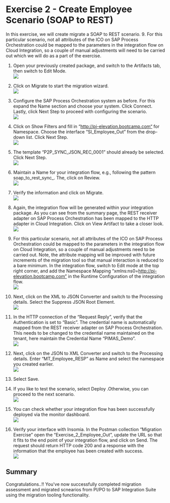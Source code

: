 # Exercise 2 - Create Employee Scenario (SOAP to REST)

In this exercise, we will create migrate a SOAP to REST scenario. 9.	For this particular scenario, not all attributes of the ICO on SAP Process Orchestration could be mapped to the parameters in the integration flow on Cloud Integration, so a couple of manual adjustments will need to be carried out which we will do as a part of the exercise.

1. Open your previously created package, and switch to the Artifacts tab, then switch to Edit Mode.
<br>![](/exercises/ex2/images/1.OpenPreviousPackage.png)

2. Click on  Migrate to start the migration wizard.
<br>![](/exercises/ex2/images/2.0_ClickOnMigrate.png)

3.	Configure the SAP Process Orchestration system as before. For this expand the  Name section and choose your system. Click  Connect. Lastly, click  Next Step to proceed with configuring the scenario.
<br>![](/exercises/ex2/images/3.0_Migrate_SelectPO_System.png)

4.	Click on  Show Filters and fill in “http://pi-elevation.bootcamp.com“ for Namespace. Choose the interface “SI_Employee_Out” from the drop-down list. Click  Next Step.
<br>![](/exercises/ex2/images/3.1_Migrate_SelectPO_Artifacts.png)

5.	The template “P2P_SYNC_JSON_REC_0001” should already be selected. Click  Next Step. 
<br>![](/exercises/ex2/images/3.2_Migrate_SelectPO_Template.png)

6.	Maintain a Name for your integration flow, e.g., following the pattern soap_to_rest_sync_<your initials or name>. The, click on  Review.
<br>![](/exercises/ex2/images/3.3_Migrate_IntegrationFlow_Name.png)

7.	Verify the information and click on  Migrate.
<br>![](/exercises/ex2/images/3.4_Migrate_Review.png)

8.	Again, the integration flow will be generated within your integration package. As you can see from the summary page, the REST receiver adapter on SAP Process Orchestration has been mapped to the HTTP adapter in Cloud Integration. Click on  View Artifact to take a closer look. 
<br>![](/exercises/ex2/images/4.0_Migration_Success.png)

9.	For this particular scenario, not all attributes of the ICO on SAP Process Orchestration could be mapped to the parameters in the integration flow on Cloud Integration, so a couple of manual adjustments need to be carried out. Note, the attribute mapping will be improved with future increments of the migration tool so that manual interaction is reduced to a bare minimum. In the integration flow, switch to  Edit mode at the top right corner, and add the Namespace Mapping “xmlns:ns0=http://pi-elevation.bootcamp.com” in the Runtime Configuration of the integration flow.
<br>![](/exercises/ex2/images/5.0_View_iFlow_Changes_to_Make.png)


10. Next, click on the  XML to JSON Converter and switch to the  Processing details. Select the  Suppress JSON Root Element.
<br>![](/exercises/ex2/images/5.1_Edit_iFlow_XML_to_JSON.png)

11.	In the HTTP connection of the “Request Reply”, verify that the Authentication is set to “Basic”. The credential name is automatically mapped from the REST receiver adapter on SAP Process Orchestration. This needs to be changed to the credential name maintained on the tenant, here maintain the Credential Name “PIMAS_Demo”.
<br>![](/exercises/ex2/images/5.2_Edit_iFlow_Request_Reply.png)

12.	Next, click on the  JSON to XML Converter and switch to the  Processing details. Enter “MT_Employee_RESP” as Name and select the namespace you created earlier.
<br>![](/exercises/ex2/images/5.3_Edit_iFlow_JSON_to_XML.png)

13.	Select  Save.

14.	If you like to test the scenario, select  Deploy .Otherwise, you can proceed to the next scenario.
<br>![](/exercises/ex2/images/5.3_Edit_iFlow_Deploy.png)

15.	You can check whether your integration flow has been successfully deployed via the monitor dashboard.
<br>![](/exercises/ex2/images/6.0_iFlow_Manage_Integration_Content.png)

16.	Verify your interface with Insomia. In the Postman collection “Migration Exercise” open the “Exercise_2_Employee_Out”, update the URL so that it fits to the end point of your integration flow, and click on Send. The request should return HTTP code 200 and a response with the information that the employee has been created with success.
<br>![](/exercises/ex2/images/7.0_Insomia_Check.png)



<!--
## Exercise 2.1 Sub Exercise 1 Description 

After completing these steps you will have migrated a SOAP to REST scenario and made the manual adjustements needed for the scenario to deploy successfully.

1. 1.	Open your previously created package, and switch to the Artifacts tab, then switch to  Edit Mode.
<br>![](/exercises/ex2/images/02_01_0010.png)

2.	Insert this line of code.
```abap
response->set_text( |Hello ABAP World! | ). 
```

## Exercise 2.2 Sub Exercise 2 Description

After completing these steps you will have...

1.	Enter this code.
```abap
DATA(lt_params) = request->get_form_fields(  ).
READ TABLE lt_params REFERENCE INTO DATA(lr_params) WITH KEY name = 'cmd'.
  IF sy-subrc = 0.
    response->set_status( i_code = 200
                     i_reason = 'Everything is fine').
    RETURN.
  ENDIF.

```

2.	Click here.
<br>![](/exercises/ex2/images/02_02_0010.png)

-->

## Summary

Congratulations..!! You've now successfully completed migration assessment and migrated scnearios from PI/PO to SAP Integration Suite using the migration tooling functionality.

<!--
Continue to - [Exercise 3 - Excercise 3 ](../ex3/README.md)
-->
